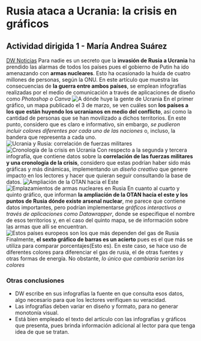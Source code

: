 # Rusia ataca a Ucrania: la crisis en gráficos
## Actividad dirigida 1 - María Andrea Suárez
[DW Noticias](https://www.dw.com/es/rusia-ataca-a-ucrania-la-crisis-en-gr%C3%A1ficos/a-61004805)
Para nadie es un secreto que la **invasión de Rusia a Ucrania** ha prendido las alarmas de todos los países pues el gobierno de Putin ha ido amenazando con **armas nucleares**. Esto ha ocasionado la huida de cuatro millones de personas, según la ONU. 
En este artículo que muestra las consecuencias de **la guerra entre ambos países**, se emplean infografías realizadas por el medio de comunicación a través de aplicaciones de diseño como *Photoshop o Canva*
![A dónde huye la gente de Ucrania](https://static.dw.com/image/61005213_7.png)
En el primer gráfico, un mapa publicado el 3 de marzo, se ven cuáles son **los países a los que están huyendo los ucranianos en medio del conflicto**, así como la cantidad de personas que se han movilizado a dichos territorios. En este punto, considero que es claro e informativo, sin embargo, *se pudieron incluir colores diferentes por cada uno de las naciones* o, incluso, la bandera que representa a cada uno.
![Ucrania y Rusia: correlación de fuerzas militares](https://static.dw.com/image/60900106_7.png)
![Cronología de la crisis en Ucrania](https://static.dw.com/image/60803574_7.png)
Con respecto a la segunda y tercera infografía, que contiene datos sobre la **correlación de las fuerzas militares y una cronología de la crisis**, considero que estas podrían haber sido más gráficas y más dinámicas, implementando un *diseño creativo* que genere impacto en los lectores y hacer que quieran seguir consultando la base de datos.
![Ampliación de la OTAN hacia el Este]( https://static.dw.com/image/60900077_7.png)
![Emplazamientos de armas nucleares en Rusia]( https://static.dw.com/image/61005189_7.png)
En cuanto al cuarto y quinto gráfico, que informan **la ampliación de la OTAN hacia el este y los puntos de Rusia dónde existe arsenal nuclear**, me parece que contiene datos importantes, pero podrían implementarse *gráficos interactivos a través de aplicaciones como Datawrapper*, donde se especifique el nombre de esos territorios y, en el caso del quinto mapa, se de información sobre las armas que allí se encuentran.
![Estos países europeos son los que más dependen del gas de Rusia](https://static.dw.com/image/61005179_7.png) 
Finalmente, **el sexto gráfico de barras es un acierto** pues es el que más se utiliza para comparar porcentajes(Esto es). En este caso, se hace uso de diferentes colores para diferenciar el gas de rusia, el de otras fuentes y otras formas de energía. No obstante, *lo único que cambiaría serían los colores*
### Otras conclusiones
* DW escribe en sus infografías la fuente en que consulta esos datos, algo necesario para que los lectores verifiquen su veracidad. 
* Las infografías deben variar en diseño y formato, para no generar monotonía visual.
* Está bien empleado el texto del artículo con las infografías y gráficos que presenta, pues brinda información adicional al lector para que tenga idea de que se tratan.
